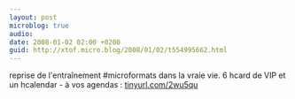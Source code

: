 ```yaml
---
layout: post
microblog: true
audio: 
date: 2008-01-02 02:00 +0200
guid: http://xtof.micro.blog/2008/01/02/t554995662.html
---
```

reprise de l'entraînement #microformats dans la vraie vie. 6 hcard de VIP et un hcalendar - à vos agendas : [tinyurl.com/2wu5qu](http://tinyurl.com/2wu5qu)
